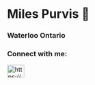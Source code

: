 <h1> Miles Purvis 🧇 </h1>
<h3> Waterloo Ontario</h3>

<h3 align="left">Connect with me:</h3>
<p align="left">
<a href="https://www.linkedin.com/in/miles-purvis/" target="blank"><img align="center" src="https://raw.githubusercontent.com/rahuldkjain/github-profile-readme-generator/master/src/images/icons/Social/linked-in-alt.svg" alt="https://www.linkedin.com/in/miles-purvis/" height="30" width="40" /></a>
</p>

